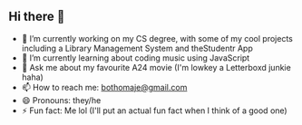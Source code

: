 ## Hi there 👋

- 🔭 I’m currently working on my CS degree, with some of my cool projects including a Library Management System and theStudentr App
- 🌱 I’m currently learning about coding music using JavaScript
- 💬 Ask me about my favourite A24 movie (I'm lowkey a Letterboxd junkie haha)
- 📫 How to reach me: bothomaje@gmail.com
- 😄 Pronouns: they/he
- ⚡ Fun fact: Me lol (I'll put an actual fun fact when I think of a good one)
